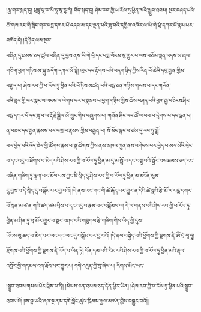 ﻿  
།རྒྱ་གར་སྐད་དུ། པྲཛྙཱ་པཱ་ར་མི་ཏཱ་སཱ་དྷ་ནཾ། བོད་སྐད་དུ། ཤེས་རབ་ཀྱི་ཕ་རོལ་ཏུ་ཕྱིན་མའི་སྒྲུབ་ཐབས། སྔར་བཤད་པའི་ཆོ་གས་རང་གི་སྙིང་གར་པདྨ་དཀར་པོ་འདབ་མ་དང་ལྡན་པའི་ཟླ་བའི་དཀྱིལ་འཁོར་ལ་ཡི་གེ་པྲཾ་དཀར་པོ་རྣམ་པར་བཀོད་དེ། །དེ་ཉིད་ལས་སྔར་  
བཞིན་དུ་ཐམས་ཅད་ཚུལ་བཞིན་དུ་བྱས་ནས་ཡི་གེ་པྲཾ་དང་པདྨ་ཡོངས་སུ་གྱུར་པ་ལས་བཅོམ་ལྡན་འདས་མ་ཞལ་གཅིག་ཕྱག་གཉིས་མ་སྐུ་མདོག་དཀར་མོ་སྟེ། ལུང་དང་རྟོགས་པའི་བདག་ཉིད་ཀྱིས་རིན་པོ་ཆེའི་དབུ་རྒྱན་གྱིས་བརྒྱད་པ། ཤེས་རབ་ཀྱི་ཕ་རོལ་ཏུ་ཕྱིན་པའི་པོ་ཏིས་མཚན་པའི་པདྨ་ཅན་གཉིས་གཡས་པ་དང་གཡོན་  
པའི་ཟུར་གྱི་བར་སྣང་ལ་ལངས་ལ་ལེགས་པར་བསྣམས་པ་ཕྱག་གཉིས་ཀྱིས་ཆོས་བཤད་པའི་ཕྱག་རྒྱ་བཅིངས་ཤིང། པདྨ་དཀར་པོ་དང་ཟླ་བ་ལ་རྡོ་རྗེ་སྐྱིལ་མོ་ཀྲུང་གིས་བཞུགས་པ། གཞོན་ཤིང་ལང་ཚོ་ལ་བབ་པ་དྲེགས་པ་དང་ལྡན་པ། ན་བཟའ་དང་རྒྱན་རྣམས་པར་བཀྲ་བ་རྣམས་ཀྱིས་བརྒྱན་པ། སོ་སོང་སྣང་བ་ཙམ་དུ་རབ་ཏུ་སྤྲོ་  
བར་བྱེད་པའི་འོད་ཟེར་གྱི་ཚོགས་རྣམ་པ་སྣ་ཚོགས་ཀྱིས་ནམ་མཁའ་ཀུན་ནས་འགེངས་པར་བྱེད་པ་མར་མེའི་ཕྲེང་བ་དང་འདྲ་བ་ཐོགས་པ་མེད་པའི་ཤེས་རབ་ཀྱི་ཕ་རོལ་ཏུ་ཕྱིན་མ་དུ་མ་སྤྲོ་བ་དང་བསྡུ་བའི་སྦྱོར་བས་ཐམས་ཅད་རང་བཞིན་གཅིག་ཏུ་ལྷག་པར་མོས་པས་ཀྱང་ཇི་སྲིད་དུ་ཤེས་རབ་ཀྱི་ཕ་རོལ་ཏུ་ཕྱིན་མ་མངོན་སུམ་  
དུ་བྱས་པ་དེ་སྲིད་དུ་བསྒོམ་པར་བྱ་བའོ། །དེ་ནས་ཡང་གང་གི་ཚེ་རྒོད་པར་གྱུར་ན་དེའི་ཚེ་སྣའི་རྩེ་མོ་ལ་པདྨ་དཀར་པོ་སྲན་མ་ཙ་ན་ཀའི་ཚད་ཙམ་བྲིས་པ་དང་འདྲ་བ་རྣམ་པར་བསྒོམས་ལ། དེ་ལ་གནས་པའི་ཤེས་རབ་ཀྱི་ཕ་རོལ་ཏུ་ཕྱིན་མ་ཤིན་ཏུ་ཕྲ་མོར་གྱུར་པ་སྔར་བཤད་པའི་གཟུགས་རྩེ་གཅིག་གིས་ཡིད་ཀྱི་དུས་  
ཡོངས་སུ་ཆད་པ་མེད་པར་ཡང་དང་ཡང་དུ་བསྒོམ་པར་བྱ་བའོ། །དེ་ནས་བསྐྱེད་པའི་ཕྱོགས་ཀྱི་སྔགས་ནི་ཨོཾ་པྲཾ་སཱ་ཧཱ། རྫོགས་པའི་ཕྱོགས་ཀྱི་སྔགས་ནི་ཡོད་པ་ཡིན་ཏེ། དོན་དམ་པའི་རིམ་པའི་ཤེས་རབ་ཀྱི་ཕ་རོལ་ཏུ་ཕྱིན་མའི་རྣལ་འབྱོར་གྱི་གདམས་ངག་ཐོབ་པར་གྱུར་པ། དགེ་འདུན་གྱི་བུ་ཞེས་པ། རིགས་མིང་ཡང་  
  
།སྒྲུབ་ཐབས་གསལ་པོར་བྲིས་པ་ནི། །སེམས་ཅན་ཐམས་ཅད་དོན་ཕྱིར་ཡིན། །ཤེས་རབ་ཀྱི་ཕ་རོལ་ཏུ་ཕྱིན་པའི་སྒྲུབ་ཐབས་སོ། །ཨ་བྷ་ཡའི་ཞལ་སྔ་ནས་དགེ་སློང་ཚུལ་ཁྲིམས་རྒྱལ་མཚན་གྱིས་བསྒྱུར་བའོ།།  
  
  
